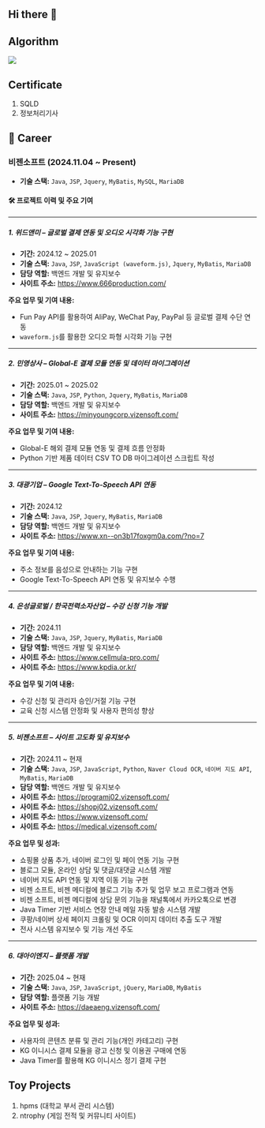 ## Hi there 👋

## Algorithm
<img src="https://mazandi.herokuapp.com/api?handle=dlwlsdn9633&theme=warm" />

## Certificate
1. SQLD
2. 정보처리기사

## 📌 Career

### 비젠소프트 (2024.11.04 ~ Present)
- **기술 스택:** `Java`, `JSP`, `Jquery`, `MyBatis`, `MySQL`, `MariaDB`

#### 🛠️ 프로젝트 이력 및 주요 기여

---

##### 1. 위드앤미 – 글로벌 결제 연동 및 오디오 시각화 기능 구현
- **기간:** 2024.12 ~ 2025.01  
- **기술 스택:** `Java`, `JSP`, `JavaScript (waveform.js)`, `Jquery`, `MyBatis`, `MariaDB`
- **담당 역할:** 백엔드 개발 및 유지보수
- **사이트 주소:** https://www.666production.com/

**주요 업무 및 기여 내용:**
- Fun Pay API를 활용하여 AliPay, WeChat Pay, PayPal 등 글로벌 결제 수단 연동
- `waveform.js`를 활용한 오디오 파형 시각화 기능 구현

---

##### 2. 민영상사 – Global-E 결제 모듈 연동 및 데이터 마이그레이션
- **기간:** 2025.01 ~ 2025.02  
- **기술 스택:** `Java`, `JSP`, `Python`, `Jquery`, `MyBatis`, `MariaDB`
- **담당 역할:** 백엔드 개발 및 유지보수
- **사이트 주소:** https://minyoungcorp.vizensoft.com/

**주요 업무 및 기여 내용:**
- Global-E 해외 결제 모듈 연동 및 결제 흐름 안정화
- Python 기반 제품 데이터 CSV TO DB 마이그레이션 스크립트 작성

---

##### 3. 대광기업 – Google Text-To-Speech API 연동
- **기간:** 2024.12  
- **기술 스택:** `Java`, `JSP`, `Jquery`, `MyBatis`, `MariaDB`
- **담당 역할:** 백엔드 개발 및 유지보수
- **사이트 주소:** https://www.xn--on3b17foxgm0a.com/?no=7

**주요 업무 및 기여 내용:**
- 주소 정보를 음성으로 안내하는 기능 구현
- Google Text-To-Speech API 연동 및 유지보수 수행

---

##### 4. 은성글로벌 / 한국전력소자산업 – 수강 신청 기능 개발
- **기간:** 2024.11  
- **기술 스택:** `Java`, `JSP`, `Jquery`, `MyBatis`, `MariaDB`
- **담당 역할:** 백엔드 개발 및 유지보수
- **사이트 주소:** https://www.cellmula-pro.com/
- **사이트 주소:** https://www.kpdia.or.kr/

**주요 업무 및 기여 내용:**
- 수강 신청 및 관리자 승인/거절 기능 구현
- 교육 신청 시스템 안정화 및 사용자 편의성 향상

---

##### 5. 비젠소프트 – 사이트 고도화 및 유지보수
- **기간:** 2024.11 ~ 현재  
- **기술 스택:** `Java`, `JSP`, `JavaScript`, `Python`, `Naver Cloud OCR`, `네이버 지도 API`, `MyBatis`, `MariaDB`
- **담당 역할:** 백엔드 개발 및 유지보수
- **사이트 주소:** https://programj02.vizensoft.com/
- **사이트 주소:** https://shopj02.vizensoft.com/
- **사이트 주소:** https://www.vizensoft.com/
- **사이트 주소:** https://medical.vizensoft.com/

**주요 업무 및 성과:**
- 쇼핑몰 상품 추가, 네이버 로그인 및 페이 연동 기능 구현
- 블로그 모듈, 온라인 상담 및 댓글/대댓글 시스템 개발
- 네이버 지도 API 연동 및 지역 이동 기능 구현
- 비젠 소프트, 비젠 메디컬에 블로그 기능 추가 및 업무 보고 프로그램과 연동
- 비젠 소프트, 비젠 메디컬에 상담 문의 기능을 채널톡에서 카카오톡으로 변경
- Java Timer 기반 서비스 연장 안내 메일 자동 발송 시스템 개발
- 쿠팡/네이버 상세 페이지 크롤링 및 OCR 이미지 데이터 추출 도구 개발
- 전사 시스템 유지보수 및 기능 개선 주도

---

##### 6. 대아이엔지 – 플랫폼 개발
- **기간:** 2025.04 ~ 현재  
- **기술 스택:** `Java`, `JSP`, `JavaScript`, `jQuery`, `MariaDB`, `MyBatis`  
- **담당 역할:** 플랫폼 기능 개발
- **사이트 주소:** https://daeaeng.vizensoft.com/

**주요 업무 및 성과:**
- 사용자의 콘텐츠 분류 및 관리 기능(개인 카테고리) 구현
- KG 이니시스 결제 모듈을 광고 신청 및 이용권 구매에 연동
- Java Timer를 활용해 KG 이니시스 정기 결제 구현

## Toy Projects
1. hpms (대학교 부서 관리 시스템) 
2. ntrophy (게임 전적 및 커뮤니티 사이트) 

<!--
**dlwlsdn9633/dlwlsdn9633** is a ✨ _special_ ✨ repository because its `README.md` (this file) appears on your GitHub profile.

Here are some ideas to get you started:

- 🔭 I’m currently working on ...
- 🌱 I’m currently learning ...
- 👯 I’m looking to collaborate on ...
- 🤔 I’m looking for help with ...
- 💬 Ask me about ...
- 📫 How to reach me: ...
- 😄 Pronouns: ...
- ⚡ Fun fact: ...
-->
